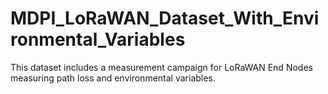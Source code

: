 # MDPI_LoRaWAN_Dataset_With_Environmental_Variables
This dataset includes a measurement campaign for LoRaWAN End Nodes measuring path loss and environmental variables.

